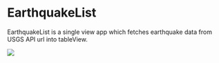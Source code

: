 # EarthquakeList

EarthquakeList is a single view app which fetches earthquake data from USGS API url into tableView.

![](https://s3-us-west-2.amazonaws.com/yuanjiexie/iOS/earthquakelist/earthquakelist.png)
